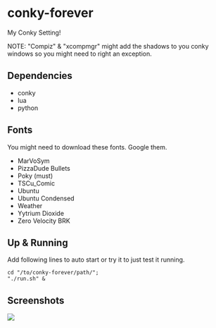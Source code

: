 # conky-forever

My Conky Setting!

NOTE: "Compiz" & "xcompmgr" might add the shadows to you conky windows so you might need to right an exception.

## Dependencies

* conky
* lua
* python

## Fonts

You might need to download these fonts. Google them.

* MarVoSym
* PizzaDude Bullets
* Poky (must)
* TSCu_Comic
* Ubuntu
* Ubuntu Condensed
* Weather
* Yytrium Dioxide
* Zero Velocity BRK


## Up & Running

Add following lines to auto start or try it to just test it running.

    cd "/to/conky-forever/path/";
    "./run.sh" &


## Screenshots

![](https://lh6.googleusercontent.com/-HOfhuZokmgA/UDhp_9WSI8I/AAAAAAAACfo/mOW9NBconOg/s800/screenshot.png)
